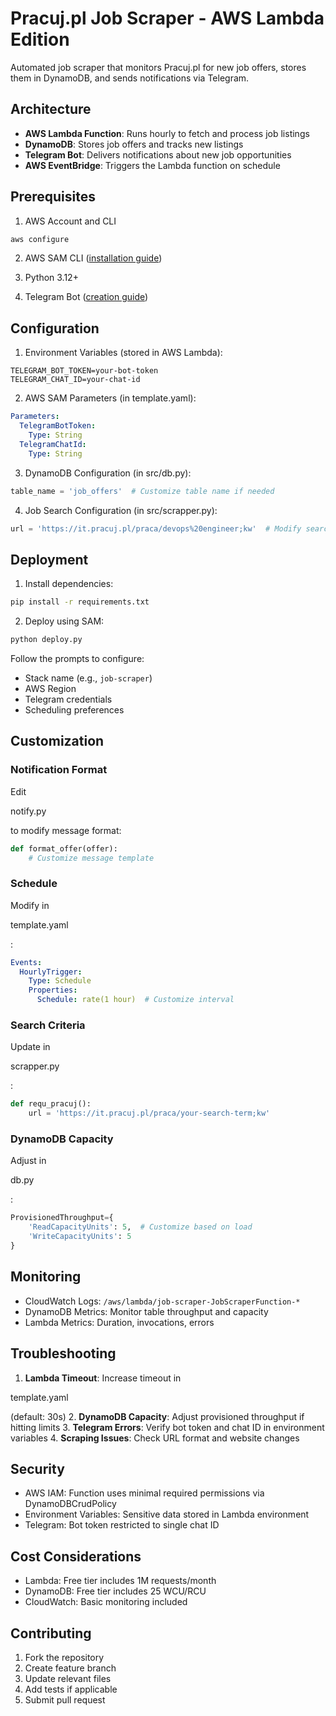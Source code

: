 # Pracuj.pl Job Scraper - AWS Lambda Edition

Automated job scraper that monitors Pracuj.pl for new job offers, stores them in DynamoDB, and sends notifications via Telegram.

## Architecture

- **AWS Lambda Function**: Runs hourly to fetch and process job listings
- **DynamoDB**: Stores job offers and tracks new listings
- **Telegram Bot**: Delivers notifications about new job opportunities
- **AWS EventBridge**: Triggers the Lambda function on schedule

## Prerequisites

1. AWS Account and CLI
```bash
aws configure
```

2. AWS SAM CLI ([installation guide](https://docs.aws.amazon.com/serverless-application-model/latest/developerguide/serverless-sam-cli-install.html))

3. Python 3.12+

4. Telegram Bot ([creation guide](https://core.telegram.org/bots#how-do-i-create-a-bot))

## Configuration

1. Environment Variables (stored in AWS Lambda):
```
TELEGRAM_BOT_TOKEN=your-bot-token
TELEGRAM_CHAT_ID=your-chat-id
```

2. AWS SAM Parameters (in template.yaml):
```yaml
Parameters:
  TelegramBotToken:
    Type: String
  TelegramChatId:
    Type: String
```

3. DynamoDB Configuration (in src/db.py):
```python
table_name = 'job_offers'  # Customize table name if needed
```

4. Job Search Configuration (in src/scrapper.py):
```python
url = 'https://it.pracuj.pl/praca/devops%20engineer;kw'  # Modify search criteria
```

## Deployment

1. Install dependencies:
```bash
pip install -r requirements.txt
```

2. Deploy using SAM:
```bash
python deploy.py
```

Follow the prompts to configure:
- Stack name (e.g., `job-scraper`)
- AWS Region
- Telegram credentials
- Scheduling preferences

## Customization

### Notification Format
Edit 

notify.py

 to modify message format:
```python
def format_offer(offer):
    # Customize message template
```

### Schedule
Modify in 

template.yaml

:
```yaml
Events:
  HourlyTrigger:
    Type: Schedule
    Properties:
      Schedule: rate(1 hour)  # Customize interval
```

### Search Criteria
Update in 

scrapper.py

:
```python
def requ_pracuj():
    url = 'https://it.pracuj.pl/praca/your-search-term;kw'
```

### DynamoDB Capacity
Adjust in 

db.py

:
```python
ProvisionedThroughput={
    'ReadCapacityUnits': 5,  # Customize based on load
    'WriteCapacityUnits': 5
}
```

## Monitoring

- CloudWatch Logs: `/aws/lambda/job-scraper-JobScraperFunction-*`
- DynamoDB Metrics: Monitor table throughput and capacity
- Lambda Metrics: Duration, invocations, errors

## Troubleshooting

1. **Lambda Timeout**: Increase timeout in 

template.yaml

 (default: 30s)
2. **DynamoDB Capacity**: Adjust provisioned throughput if hitting limits
3. **Telegram Errors**: Verify bot token and chat ID in environment variables
4. **Scraping Issues**: Check URL format and website changes

## Security

- AWS IAM: Function uses minimal required permissions via DynamoDBCrudPolicy
- Environment Variables: Sensitive data stored in Lambda environment
- Telegram: Bot token restricted to single chat ID

## Cost Considerations

- Lambda: Free tier includes 1M requests/month
- DynamoDB: Free tier includes 25 WCU/RCU
- CloudWatch: Basic monitoring included

## Contributing

1. Fork the repository
2. Create feature branch
3. Update relevant files
4. Add tests if applicable
5. Submit pull request

